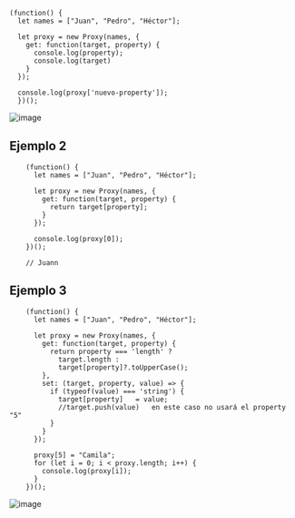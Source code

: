     (function() {
      let names = ["Juan", "Pedro", "Héctor"];
    
      let proxy = new Proxy(names, {
        get: function(target, property) {
          console.log(property);
          console.log(target)
        }
      });
    
      console.log(proxy['nuevo-property']);
      })();

![image](https://github.com/user-attachments/assets/aecd8353-2ecf-4f0a-b66f-6ff881873fb9)

## Ejemplo 2

        (function() {
          let names = ["Juan", "Pedro", "Héctor"];
        
          let proxy = new Proxy(names, {
            get: function(target, property) {
              return target[property];
            }
          });
        
          console.log(proxy[0]);
        })();

        // Juann

## Ejemplo 3

        (function() {
          let names = ["Juan", "Pedro", "Héctor"];
        
          let proxy = new Proxy(names, {
            get: function(target, property) {
              return property === 'length' ?
                target.length :
                target[property]?.toUpperCase();
            },
            set: (target, property, value) => {
              if (typeof(value) === 'string') {
                target[property]   = value;   
                //target.push(value)   en este caso no usará el property "5"
              }
            }
          });
          
          proxy[5] = "Camila";
          for (let i = 0; i < proxy.length; i++) {
            console.log(proxy[i]);
          }
        })();

![image](https://github.com/user-attachments/assets/f0d5401b-cc1e-4103-bb0c-65b64a7ca3ec)
